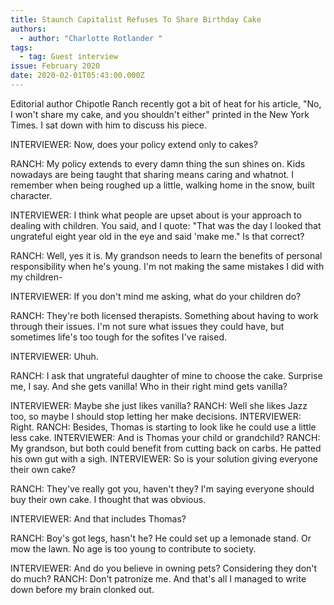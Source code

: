 ```yaml
---
title: Staunch Capitalist Refuses To Share Birthday Cake
authors:
  - author: "Charlotte Rotlander "
tags:
  - tag: Guest interview
issue: February 2020
date: 2020-02-01T05:43:00.000Z
---
```

Editorial author Chipotle Ranch recently got a bit of heat for his article, "No, I won't share my cake, and you shouldn't either" printed in the New York Times. I sat down with him to discuss his piece.


INTERVIEWER: Now, does your policy extend only to cakes? 


RANCH: My policy extends to every damn thing the sun shines on. Kids nowadays are being taught that sharing means caring and whatnot. I remember when being roughed up a little, walking home in the snow, built character.


INTERVIEWER: I think what people are upset about is your approach to dealing with children. You said, and I quote: "That was the day I looked that ungrateful eight year old in the eye and said 'make me." Is that correct?

RANCH: Well, yes it is. My grandson needs to learn the benefits of personal responsibility when he's young. I'm not making the same mistakes I did with my children-

INTERVIEWER: If you don't mind me asking, what do your children do? 

RANCH: They're both licensed therapists. Something about having to work through their issues. I'm not sure what issues they could have, but sometimes life's too tough for the sofites I've raised. 

INTERVIEWER: Uhuh. 

RANCH: I ask that ungrateful daughter of mine to choose the cake. Surprise me, I say. And she gets vanilla! Who in their right mind gets vanilla? 

INTERVIEWER: Maybe she just likes vanilla? RANCH: Well she likes Jazz too, so maybe I should stop letting her make decisions. INTERVIEWER: Right. RANCH: Besides, Thomas is starting to look like he could use a little less cake. INTERVIEWER: And is Thomas your child or grandchild? RANCH: My grandson, but both could benefit from cutting back on carbs. He patted his own gut with a sigh. INTERVIEWER: So is your solution giving everyone their own cake? 

RANCH: They've really got you, haven't they? I'm saying everyone should buy their own cake. I thought that was obvious. 

INTERVIEWER: And that includes Thomas? 

RANCH: Boy's got legs, hasn't he? He could set up a lemonade stand. Or mow the lawn. No age is too young to contribute to society. 

INTERVIEWER: And do you believe in owning pets? Considering they don't do much? RANCH: Don't patronize me. And that's all I managed to write down before my brain clonked out. 